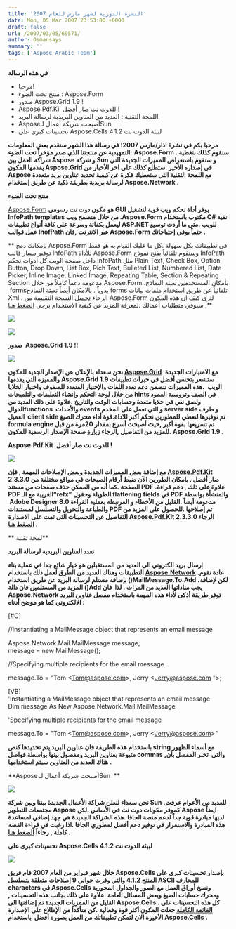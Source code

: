 ```yaml
---
title: 'النشرة الدورية لشهر مارس للعام 2007'
date: Mon, 05 Mar 2007 23:53:00 +0000
draft: false
url: /2007/03/05/69571/
author: Osmansays
summary: ''
tags: ['Aspose Arabic Team']
---
```


**في هذه الرسالة**

*   مرحبا!
*   منتج تحت الضوء :  Aspose.Form
*   صدور Aspose.Grid 1.9 !
*   Aspose.Pdf.Ki  للدوت نت صار أفضل !
*   اللمحة التقنية : العديد من العناوين البريدية لرسالة البريد
*   Asposeأصبحت شريكة أعمال لـSun  
*   تحسينات كبرى على Aspose.Cells 4.1.2 لبيئة الدوت نت

**مرحبا** **بكم في نشرة اذار/مارس 2007! في رسالة هذا الشهر سنقدم بعض المعلومات التمهيدية عن منتجتنا الذي صدر مؤخراً تحت الضوء:** **Aspose.Form . سنقوم كذلك بتغطية شراكة العمل بين Aspose و شركة Sun و سنقوم باستعراض المميزات الجديدة التي يقدمها المكون Aspose.Grid في إصداره الأخير .ستطلع كذلك على اخر الأخبار من Aspose مع اللمحة التقنية التي ستعطيك فكرة عن كيفية تحديد عناوين بريد متعددة لرسالة بريدية بطريقة ذكية عن طريق إستخدام Aspose.Network .**

  

**منتج تحت الضوء**

[Aspose.Form][1] **هو مكون دوت نت رسومي GUI يوفر أداة تحكم ويب قوية لتشغيل InfoPath templates من خلال متصفح ويب .Aspose.Form مكتوب باستخدام C# نقية ليعمل بكفائة وسرعة على كافة أنواع تطبيقات ASP.NET للويب .متى ما أردت توسيع عمل قوالب InofPath عبر الانترنت ,فان Aspose.Form حتماً يوفي إحتياجاتك .**

** بإمكانك دمج Aspose.Form في تطبيقاتك بكل سهولة .كل ما عليك القيام به هو فقط توفير مسار قالب InfoPath للأداة Aspose.Form وستقوم تلقائياً بفتح نموذج InfoPath داخل صفحة الويب.كل أدوات تحكم InfoPath مثل Plain Text, Check Box, Option Button, Drop Down, List Box, Rich Text, Bulleted List, Numbered List, Date Picker, Inline Image, Linked Image, Repeating Table, Section & Repeating Section مدعومة دعماً كاملاً من خلال Aspose.Form .بأمكان المستخدمين تعبئة النماذج  formsيدوياًُ . بالامكان أيضاً تعبئة النماذج forms تلقائياً عن طريق استخدام ملفات بيانات Xml . الرجاء [تحميل][2] النسخة التقييمة من Aspose.Form لترى كيف ان هذه المكون سيوفي متطلبات أعمالك .لمعرفة المزيد عن كيفية الاستخدام يرجى [الضغط هنا][3] .**

![](https://www.aspose.cloud/templates/aspose/App_Themes/V3/images/total/272x272/aspose_total-for-net.png)

[![][4]](https://downloads.aspose.com/)

**صدور  Aspose.Grid 1.9 !!**

**![](https://www.aspose.cloud/templates/aspose/App_Themes/V3/images/total/272x272/aspose_total-for-net.png)**

**نحن سعداء بالإعلان عن الإصدار الجديد للمكون [Aspose.Grid][5] .مع الامتيازات الجديدة والمميزة التي يقدمها Aspose.Grid 1.9 ستشعر بتحسن أفضل في خبرات تطبيقات الويب  .هذه المميزات تتضمن دعم تعدد اللغات والإختيار المتعدد للصفوف واختيار الخلايا من خلال لوحة التحكم وإنشاء التعليقات والتلميحات hints في الصف وتروسية العمود ولصق نص في خلايا متعدة وحسابات الوقت والتاريخ .علاوة على ذلك العديد من الدوالfunctions  والأحداث events و التي تعمل على المخدم server side و طرف العميل  client side تم توفيرها لتعطي للمطورين تحكم أكبر للاداة.قوة أداء محرك الصيغ formula engine تم تسريعها بقوة أكبر ,حيث أصبحت أسرع بمقدار 20مرة من قبل .للمزيد من التفاصيل ,الرجاء [زيارة][6] صفحة الإصدار الرسمية للمكون Aspose.Grid 1.9 .**

**Aspose.Pdf.Kit  للدوت نت صار أفضل !**

**![](https://www.aspose.cloud/templates/aspose/App_Themes/V3/images/pdf/272x272/aspose_pdf-for-net.png)**

**مع إضافة بعض المميزات الجديدة وبعض الإصلاحات المهمة , فإن [Aspose.Pdf.Kit][7] 2.3.3.0 صار أفضل . بامكان الطورين الآن ضبط أرقام الصبحات في مواقع مختلفة من الصفحة .كما أنه من الممكن حذف صفحات من مستند PDF .علاوة على ذلك , دعم قراءة PDF الغريبة مع الـ“refx” الطويلة وحقول flattening fields في PDF والمنشأة بواسطة  Adobe Designer 8.0 مدعومة أيضاً .القليل من الأخطاء و المرتبطة بعملية القراءة والطباعة والتحويل والتسلسل لمستندات PDF تم إصلاحها .للحصول على المزيد من التفاصيل عن التحسينات التي تمت على الاصدارة Aspose.Pdf.Kit 2.3.3.0 الرجاء [الضغط هنا][8] .**

** لمحة تقنية**

**تعدد العناوين البريدية لرسالة البريد**  
  
إ**رسال بريد الكتروني الى العديد من المستقبلين هو خيار شائع جدا في عملية بناء التطبيقات وهناك العديد من الطرق لعمل ذلك باستخدام [Aspose.Network][9] .عادة نقوم بإضافة مستلم لرسالة البريد عن طريق استخدام ()MailMessage.To.Add .لكن لإضافة المزيد من المستلمين فان دالة ()Add يجب مناداتها العديد من المرات . لذا  فان Aspose.Network توفر طريقة أذكى لأداء هذه المهمة باستخدام مفصل عناوين البريد الالكتروني كما هو موضح أدناه :**

\[#C\]  

//Instantiating a MailMessage object that represents an email message  
  
Aspose.Network.Mail.MailMessage message;  
message = new MailMessage();

  
//Specifying multiple recipients for the email message

message.To = "Tom <Tom@aspose.com\>, Jerry <Jerry@aspose.com "\>;

\[VB\]  
'Instantiating a MailMessage object that represents an email message  
Dim message As New Aspose.Network.Mail.MailMessage

  
'Specifying multiple recipients for the email message

message.To = "Tom <Tom@aspose.com\>, Jerry <Jerry@aspose.com\>"

**باستخدام هذه الطريقة فان عناوين البريد يتم تحديدها كنص string مع أسماء الظهور متبوعة بعناوين البريد ومفصول بينها بواسطة فواصل commas ,والتي  تخبر المفصل بأن هناك العديد من العناوين سيتم استخدامها .**

**Aspose أصبحت شريكة أعمال لـSun  **

**![](https://purchase.aspose.com/temporary-license)**

**نحن سعداء لنعلن شراكة الأعمال الجديدة بيننا وبين شركة Sun .للعديد من الأعوام عرفت مجتمعات التطوير Aspose كموفر مكونات دوت نت في الأساس .لكن Aspose ايضاً لديها مبادرة قوية جداً لدعم منصة الجافا .هذه الشراكة الجديدة هي جهد إضافي لمساعدة هذه المبادرة والاستمرار في توفير دعم أفضل لمطوري الجافا .اذا رغبت في قراءة القصة كاملة , رجاءاً [الضغط هنا][10] .**

  

**تحسينات كبرى على Aspose.Cells 4.1.2 لبيئة الدوت نت**

**![](https://www.aspose.cloud/templates/aspose/App_Themes/V3/images/total/272x272/aspose_total-for-net.png)**

**خلال شهر فبراير من العام 2007 قام فريق Aspose.Cells بإصدار تحسينات كبرى على المنتج 4.1.2 والتي وفرت حوالي 9 إصلاحات متعلقة بتسلسل ASCII للمحارف characters في Aspose.Cells ونسخ أوراق العمل مع الصور والجداول المحورية ومحرك حسابات الصيغ وبعض المسائل العامة .علاوة على ذلك بجانب هذه التحسينات , القليل من الممزيات الجديدة تم إضافتها الى Aspose.Cells . كل هذه التحسينات على [القائمة الكاملة][11] جعلت المكون أكثر قوة وفعالية .كن متأكداً من الإطلاع على الإصدارة الأخيرة الان لتمكن تطبيقاتك من العمل بصورة أفضل  باستخدام Aspose.Cells .**



[1]: ///Downloads/Product.aspx?name=Aspose.Form
[2]: ///Downloads/Aspose.Form/Default.aspx
[3]: ///Wiki/Default.aspx/Aspose.Form/
[4]: https://www.aspose.cloud/templates/aspose/App_Themes/V3/images/total/272x272/aspose_total-for-net.png
[5]: ///Downloads/Aspose.Grid/Default.aspx
[6]: ///Community/blogs/aspose.grid/archive/2007/02/12/67606.aspx
[7]: ///Downloads/Aspose.Pdf.Kit/Default.aspx
[8]: ///Community/blogs/aspose.pdf.kit/archive/2007/02/15/67935.aspx
[9]: ///Downloads/Aspose.Network/Default.aspx
[10]: https://blog.aspose.com/
[11]: ///Community/blogs/aspose.cells/archive/2007/02/13/67727.aspx



